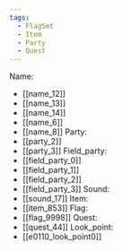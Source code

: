 ```yaml
---
tags:
  - FlagSet
  - Item
  - Party
  - Quest
---
```

Name:
- [[name_12]]
- [[name_13]]
- [[name_14]]
- [[name_6]]
- [[name_8]]
Party:
- [[party_2]]
- [[party_3]]
Field_party:
- [[field_party_0]]
- [[field_party_1]]
- [[field_party_2]]
- [[field_party_3]]
Sound:
- [[sound_17]]
Item:
- [[item_853]]
Flag:
- [[flag_9998]]
Quest:
- [[quest_44]]
Look_point:
- [[e0110_look_point0]]
